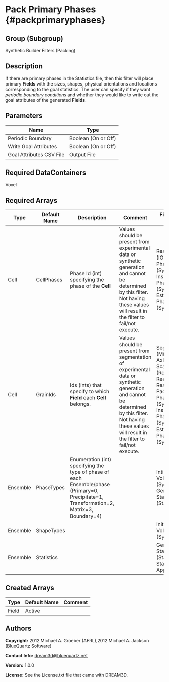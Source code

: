 Pack Primary Phases {#packprimaryphases}
======

## Group (Subgroup) ##
Synthetic Builder Filters (Packing)

## Description ##
If there are primary phases in the Statistics file, then this filter will place primary **Fields** with the sizes, shapes, physical orientations and locations corresponding to the goal statistics.  The user can specify if they want *periodic boundary conditions* and whether they would like to write out the goal attributes of the generated **Fields**. 


## Parameters ##

| Name | Type |
|------|------|
| Periodic Boundary | Boolean (On or Off) |
| Write Goal Attributes | Boolean (On or Off) |
| Goal Attributes CSV File | Output File |

## Required DataContainers ##
Voxel

## Required Arrays ##

| Type | Default Name | Description | Comment | Filters Known to Create Data
|------|--------------|-------------|---------|-----|
| Cell | CellPhases | Phase Id (int) specifying the phase of the **Cell** | Values should be present from experimental data or synthetic generation and cannot be determined by this filter. Not having these values will result in the filter to fail/not execute. | Read H5Ebsd File (IO), Pack Primary Phases (SyntheticBuilding), Insert Precipitate Phases (SyntheticBuilding), Establish Matrix Phase (SyntheticBuilding) |
| Cell | GrainIds | Ids (ints) that specify to which **Field** each **Cell** belongs. | Values should be present from segmentation of experimental data or synthetic generation and cannot be determined by this filter. Not having these values will result in the filter to fail/not execute. | Segment Fields (Misorientation, C-Axis Misorientation, Scalar) (Reconstruction), Read Dx File (IO), Read Ph File (IO), Pack Primary Phases (SyntheticBuilding), Insert Precipitate Phases (SyntheticBuilding), Establish Matrix Phase (SyntheticBuilding) |
| Ensemble | PhaseTypes | Enumeration (int) specifying the type of phase of each Ensemble/phase (Primary=0, Precipitate=1, Transformation=2, Matrix=3, Boundary=4) |  | Intialize Synthetic Volume (SyntheticBuilding), Generate Ensemble Statistics (Statistics) |
| Ensemble | ShapeTypes |  |  | Initialize Synthetic Volume (SyntheticBuilding) |
| Ensemble | Statistics |  |  | Generate Ensemble Statistics (Statistics), StatsGenerator Application |

## Created Arrays ##

| Type | Default Name | Comment |
|------|--------------|---------|
| Field | Active |  |

## Authors ##

**Copyright:** 2012 Michael A. Groeber (AFRL),2012 Michael A. Jackson (BlueQuartz Software)

**Contact Info:** dream3d@bluequartz.net

**Version:** 1.0.0

**License:**  See the License.txt file that came with DREAM3D.



